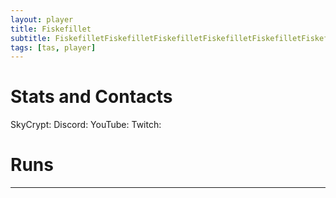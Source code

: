 ```yaml
---
layout: player
title: Fiskefillet
subtitle: FiskefilletFiskefilletFiskefilletFiskefilletFiskefilletFiskefillet
tags: [tas, player]
---
```


# Stats and Contacts
SkyCrypt: 
Discord:
YouTube:
Twitch: 

# Runs
---
